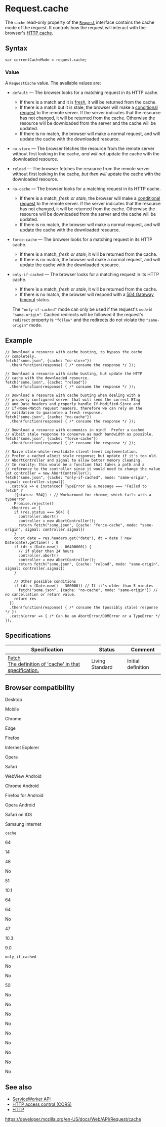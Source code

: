 Request.cache
=============

The `cache` read-only property of the [`Request`](../request) interface contains the cache mode of the request. It controls how the request will interact with the browser's [HTTP cache](https://developer.mozilla.org/en-US/docs/Web/HTTP/Caching).

Syntax
------

    var currentCacheMode = request.cache;

### Value

A `RequestCache` value. The available values are:

-   `default` — The browser looks for a matching request in its HTTP cache.
    -   If there is a match and it is [fresh](https://developer.mozilla.org/en-US/docs/Web/HTTP/Caching#freshness), it will be returned from the cache.
    -   If there is a match but it is stale, the browser will make a [conditional request](https://developer.mozilla.org/en-US/docs/Web/HTTP/Conditional_requests) to the remote server. If the server indicates that the resource has not changed, it will be returned from the cache. Otherwise the resource will be downloaded from the server and the cache will be updated.
    -   If there is no match, the browser will make a normal request, and will update the cache with the downloaded resource.
-   `no-store` — The browser fetches the resource from the remote server without first looking in the cache, *and will not* update the cache with the downloaded resource.
-   `reload` — The browser fetches the resource from the remote server without first looking in the cache, *but then will* update the cache with the downloaded resource.
-   `no-cache` — The browser looks for a matching request in its HTTP cache.
    -   If there is a match, *fresh or stale,* the browser will make a [conditional request](https://developer.mozilla.org/en-US/docs/Web/HTTP/Conditional_requests) to the remote server. If the server indicates that the resource has not changed, it will be returned from the cache. Otherwise the resource will be downloaded from the server and the cache will be updated.
    -   If there is no match, the browser will make a normal request, and will update the cache with the downloaded resource.
-   `force-cache` — The browser looks for a matching request in its HTTP cache.
    -   If there is a match, *fresh or stale*, it will be returned from the cache.
    -   If there is no match, the browser will make a normal request, and will update the cache with the downloaded resource.
-   `only-if-cached` — The browser looks for a matching request in its HTTP cache.
    -   If there is a match, *fresh or stale*, it will be returned from the cache.
    -   If there is no match, the browser will respond with a [504 Gateway timeout](https://developer.mozilla.org/en-US/docs/Web/HTTP/Status/504) status.

    The `"only-if-cached"` mode can only be used if the request's `mode` is `"same-origin"`. Cached redirects will be followed if the request's `redirect` property is `"follow"` and the redirects do not violate the `"same-origin"` mode.

Example
-------

    // Download a resource with cache busting, to bypass the cache
    // completely.
    fetch("some.json", {cache: "no-store"})
      .then(function(response) { /* consume the response */ });

    // Download a resource with cache busting, but update the HTTP
    // cache with the downloaded resource.
    fetch("some.json", {cache: "reload"})
      .then(function(response) { /* consume the response */ });

    // Download a resource with cache busting when dealing with a
    // properly configured server that will send the correct ETag
    // and Date headers and properly handle If-Modified-Since and
    // If-None-Match request headers, therefore we can rely on the
    // validation to guarantee a fresh response.
    fetch("some.json", {cache: "no-cache"})
      .then(function(response) { /* consume the response */ });

    // Download a resource with economics in mind!  Prefer a cached
    // albeit stale response to conserve as much bandwidth as possible.
    fetch("some.json", {cache: "force-cache"})
      .then(function(response) { /* consume the response */ });

    // Naive stale-while-revalidate client-level implementation.
    // Prefer a cached albeit stale response; but update if it's too old.
    // AbortController and signal to allow better memory cleaning.
    // In reality; this would be a function that takes a path and a
    // reference to the controller since it would need to change the value
    let controller = new AbortController();
    fetch("some.json", {cache: "only-if-cached", mode: "same-origin", signal: controller.signal})
      .catch(e => e instanceof TypeError && e.message === "Failed to fetch" ?
        ({status: 504}) : // Workaround for chrome; which fails with a typeerror
        Promise.reject(e))
      .then(res => {
        if (res.status === 504) {
          controller.abort()
          controller = new AbortController();
          return fetch("some.json", {cache: "force-cache", mode: "same-origin", signal: controller.signal})
        }
        const date = res.headers.get("date"), dt = date ? new Date(date).getTime() : 0
        if (dt < (Date.now() - 86400000)) {
          // if older than 24 hours
          controller.abort()
          controller = new AbortController();
          return fetch("some.json", {cache: "reload", mode: "same-origin", signal: controller.signal})
        }

        // Other possible conditions
        if (dt < (Date.now() - 300000)) // If it's older than 5 minutes
          fetch("some.json", {cache: "no-cache", mode: "same-origin"}) // no cancellation or return value.
        return res
      })
      .then(function(response) { /* consume the (possibly stale) response */ })
      .catch(error => { /* Can be an AbortError/DOMError or a TypeError */ });

Specifications
--------------

<table><thead><tr class="header"><th>Specification</th><th>Status</th><th>Comment</th></tr></thead><tbody><tr class="odd"><td><a href="https://fetch.spec.whatwg.org/#dom-request-cache">Fetch<br />
<span class="small">The definition of 'cache' in that specification.</span></a></td><td><span class="spec-living">Living Standard</span></td><td>Initial definition</td></tr></tbody></table>

Browser compatibility
---------------------

Desktop

Mobile

Chrome

Edge

Firefox

Internet Explorer

Opera

Safari

WebView Android

Chrome Android

Firefox for Android

Opera Android

Safari on IOS

Samsung Internet

`cache`

64

14

48

No

51

10.1

64

64

No

47

10.3

9.0

`only_if_cached`

No

No

50

No

No

No

No

No

No

No

No

No

See also
--------

-   [ServiceWorker API](../service_worker_api)
-   [HTTP access control (CORS)](https://developer.mozilla.org/en-US/docs/Web/HTTP/CORS)
-   [HTTP](https://developer.mozilla.org/en-US/docs/Web/HTTP)

<a href="https://developer.mozilla.org/en-US/docs/Web/API/Request/cache" class="_attribution-link">https://developer.mozilla.org/en-US/docs/Web/API/Request/cache</a>
